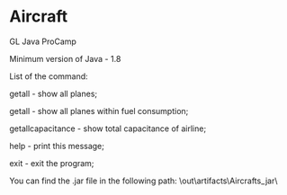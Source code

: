 # Aircraft
GL Java ProCamp

Minimum version of Java - 1.8

List of the command:

getall - show all planes;

getall <lowest> <highest> - show all planes within fuel consumption;

getallcapacitance - show total capacitance of airline;

help - print this message;

exit - exit the program;

You can find the .jar file in the following path: 
      \out\artifacts\Aircrafts_jar\

